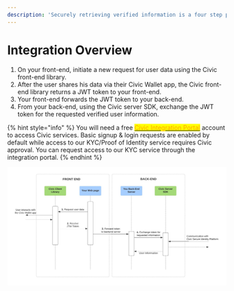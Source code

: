 ```yaml
---
description: 'Securely retrieving verified information is a four step process:'
---
```


# Integration Overview

1. On your front-end, initiate a new request for user data using the Civic front-end library.&#x20;
2. After the user shares his data via their Civic Wallet app, the Civic front-end library returns a JWT token to your front-end.&#x20;
3. Your front-end forwards the JWT token to your back-end.&#x20;
4. From your back-end, using the Civic server SDK, exchange the JWT token for the requested verified user information.

{% hint style="info" %}
You will need a free [<mark style="color:orange;">Civic Integration Portal</mark>](https://integrate.civic.com/) account to access Civic services. Basic signup & login requests are enabled by default while access to our KYC/Proof of Identity service requires Civic approval. You can request access to our KYC service through the integration portal.
{% endhint %}

![](../../.gitbook/assets/Civic-Integration-Diagram.jpeg)

